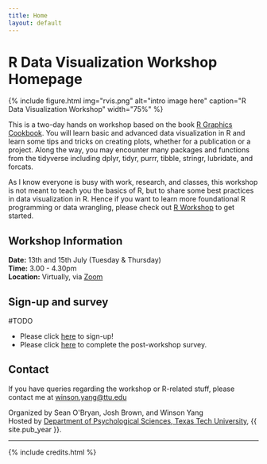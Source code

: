 ```yaml
---
title: Home
layout: default
---
```


# R Data Visualization Workshop Homepage

{% include figure.html img="rvis.png" alt="intro image here" caption="R Data Visualization Workshop" width="75%" %}

This is a two-day hands on workshop based on the book [R Graphics Cookbook](https://r-graphics.org). You will learn basic and advanced data visualization in R and learn some tips and tricks on creating plots, whether for a publication or a project. Along the way, you may encounter many packages and functions from the tidyverse including dplyr, tidyr, purrr, tibble, stringr, lubridate, and forcats.

As I know everyone is busy with work, research, and classes, this workshop is not meant to teach you the basics of R, but to share some best practices in data visualization in R. Hence if you want to learn more foundational R programming or data wrangling, please check out [R Workshop](https://winsonfzyang.github.io/RWorkshop) to get started. 

## Workshop Information

**Date:** 13th and 15th July (Tuesday & Thursday)  
**Time:** 3.00 - 4.30pm  
**Location:** Virtually, via [Zoom](https://zoom.us/)




## Sign-up and survey
#TODO
* Please click [here](https://evaluate.ttu.edu/surveys/?s=FTLNWMJ4EW) to sign-up!
* Please click [here]() to complete the post-workshop survey.


## Contact
If you have queries regarding the workshop or R-related stuff, please contact me at winson.yang@ttu.edu

Organized by Sean O'Bryan, Josh Brown, and Winson Yang  
Hosted by [Department of Psychological Sciences, Texas Tech University](http://www.depts.ttu.edu/psy/), {{ site.pub_year }}.

------

{% include credits.html %}

